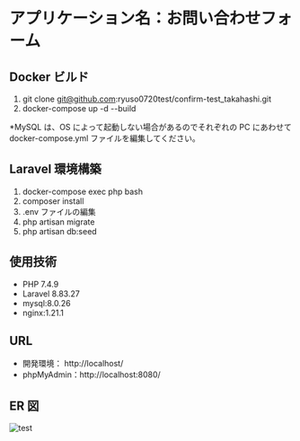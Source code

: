 # アプリケーション名：お問い合わせフォーム

## Docker ビルド

1. git clone git@github.com:ryuso0720test/confirm-test_takahashi.git
2. docker-compose up -d --build

\*MySQL は、OS によって起動しない場合があるのでそれぞれの PC にあわせて docker-compose.yml ファイルを編集してください。

## Laravel 環境構築

1. docker-compose exec php bash
2. composer install
3. .env ファイルの編集
4. php artisan migrate
5. php artisan db:seed

## 使用技術

- PHP 7.4.9
- Laravel 8.83.27
- mysql:8.0.26
- nginx:1.21.1

## URL

- 開発環境： http://localhost/
- phpMyAdmin：http://localhost:8080/

## ER 図

![test](https://github.com/ryuso0720test/confirm-test/assets/155881611/a7cef40b-28b4-4dff-beac-e9744b410305)

